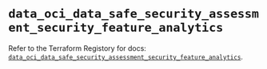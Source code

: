 # `data_oci_data_safe_security_assessment_security_feature_analytics`

Refer to the Terraform Registory for docs: [`data_oci_data_safe_security_assessment_security_feature_analytics`](https://registry.terraform.io/providers/oracle/oci/6.18.0/docs/data-sources/data_safe_security_assessment_security_feature_analytics).

